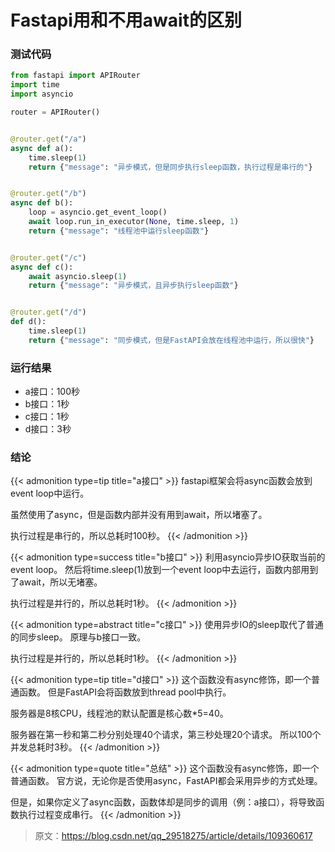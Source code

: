 # Fastapi用和不用await的区别

### 测试代码
```python
from fastapi import APIRouter
import time
import asyncio

router = APIRouter()


@router.get("/a")
async def a():
    time.sleep(1)
    return {"message": "异步模式，但是同步执行sleep函数，执行过程是串行的"}


@router.get("/b")
async def b():
    loop = asyncio.get_event_loop()
    await loop.run_in_executor(None, time.sleep, 1)
    return {"message": "线程池中运行sleep函数"}


@router.get("/c")
async def c():
    await asyncio.sleep(1)
    return {"message": "异步模式，且异步执行sleep函数"}


@router.get("/d")
def d():
    time.sleep(1)
    return {"message": "同步模式，但是FastAPI会放在线程池中运行，所以很快"}
```

### 运行结果
 - a接口：100秒
 - b接口：1秒
 - c接口：1秒
 - d接口：3秒

### 结论

{{< admonition type=tip title="a接口" >}}
fastapi框架会将async函数会放到event loop中运行。

虽然使用了async，但是函数内部并没有用到await，所以堵塞了。

执行过程是串行的，所以总耗时100秒。
{{< /admonition >}}

{{< admonition type=success title="b接口" >}}
利用asyncio异步IO获取当前的event loop。
然后将time.sleep(1)放到一个event loop中去运行，函数内部用到了await，所以无堵塞。

执行过程是并行的，所以总耗时1秒。
{{< /admonition >}}



{{< admonition type=abstract title="c接口" >}}
使用异步IO的sleep取代了普通的同步sleep。
原理与b接口一致。

执行过程是并行的，所以总耗时1秒。
{{< /admonition >}}




{{< admonition type=tip title="d接口" >}}
这个函数没有async修饰，即一个普通函数。
但是FastAPI会将函数放到thread pool中执行。

服务器是8核CPU，线程池的默认配置是核心数*5=40。

服务器在第一秒和第二秒分别处理40个请求，第三秒处理20个请求。
所以100个并发总耗时3秒。
{{< /admonition >}}

{{< admonition type=quote title="总结" >}}
这个函数没有async修饰，即一个普通函数。
官方说，无论你是否使用async，FastAPI都会采用异步的方式处理。

但是，如果你定义了async函数，函数体却是同步的调用（例：a接口），将导致函数执行过程变成串行。
{{< /admonition >}}

> 原文：https://blog.csdn.net/qq_29518275/article/details/109360617

